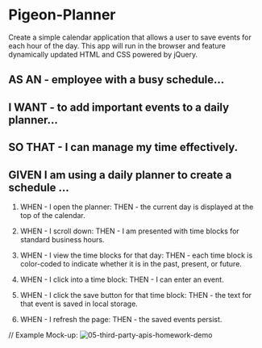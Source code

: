 # Pigeon-Planner
Create a simple calendar application that allows a user to save events for each hour of the day. This app will run in the browser and feature dynamically updated HTML and CSS powered by jQuery.


## AS AN - employee with a busy schedule...
## I WANT  - to add important events to a daily planner...
## SO THAT - I can manage my time effectively.


## GIVEN I am using a daily planner to create a schedule ...

1. WHEN - I open the planner:
 THEN - the current day is displayed at the top of the calendar.

2. WHEN - I scroll down:
 THEN - I am presented with time blocks for standard business hours.

3. WHEN - I view the time blocks for that day:
 THEN - each time block is color-coded to indicate whether it is in the past, present, or future.

4. WHEN - I click into a time block:
 THEN - I can enter an event.

5. WHEN - I click the save button for that time block:
 THEN - the text for that event is saved in local storage.

6. WHEN - I refresh the page:
 THEN - the saved events persist.


 // Example Mock-up:
 ![05-third-party-apis-homework-demo](https://user-images.githubusercontent.com/100164686/161391064-dccb4695-a09a-44ee-a503-127e5a2334bd.gif)
